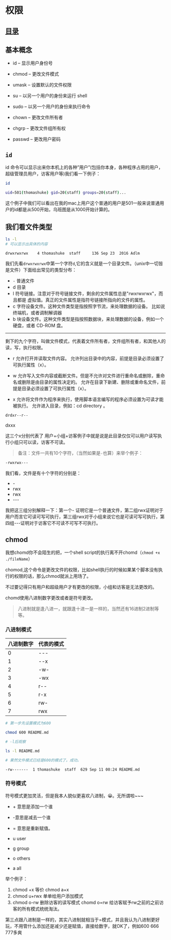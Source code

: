 # 权限
## [目录](./summary.md)
## 基本概念
- id – 显示用户身份号

- chmod – 更改文件模式

- umask – 设置默认的文件权限

- su – 以另一个用户的身份来运行 shell

- sudo – 以另一个用户的身份来执行命令

- chown – 更改文件所有者

- chgrp – 更改文件组所有权

- passwd – 更改用户密码
## `id`
id 命令可以显示出来你本机上的各种”用户”(包括你本身，各种程序占用的用户，超级管理员用户，访客用户等)我们看一下例子：
```bash
id

uid=501(thomashuke) gid=20(staff) groups=20(staff)...

```
这个例子中我们可以看出在我的mac上用户这个普通的用户是501一般来说普通用户的id都是从500开始，乌班图是从1000开始计算的。

## 我们看文件类型

```bash
ls -l 
# 可以显示出具体的内容

drwxrwxrwx    4 thomashuke  staff     136 Sep 23  2016 Adlm
```
我们先看`drwxrwxrwx`中第一个字符`d`,它的含义就是一个目录文件。（unix中一切皆是文件）下面给出常见的类型分布：

-	`-`  普通文件
- d	目录
- l	符号链接。注意对于符号链接文件，剩余的文件属性总是"rwxrwxrwx"，而且都是 虚拟值。真正的文件属性是指符号链接所指向的文件的属性。
- c	字符设备文件。这种文件类型是指按照字节流，来处理数据的设备。 比如说终端机，或者调制解调器
- b	块设备文件。这种文件类型是指按照数据块，来处理数据的设备，例如一个硬盘，或者 CD-ROM 盘。

---

剩下的九个字符，叫做文件模式，代表着文件所有者，文件组所有者，和其他人的读，写，执行权限。
- r	允许打开并读取文件内容。	允许列出目录中的内容，前提是目录必须设置了可执行属性（x）。

- w	允许写入文件内容或截断文件。但是不允许对文件进行重命名或删除，重命名或删除是由目录的属性决定的。	允许在目录下新建、删除或重命名文件，前提是目录必须设置了可执行属性（x）。

- x	允许将文件作为程序来执行，使用脚本语言编写的程序必须设置为可读才能被执行。	允许进入目录，例如：cd directory 。

```bash
drdxr--r--
```
dxxx

这三个x分别代表了 用户+小组+访客例子中就是说是此目录仅仅可以用户读写执行小组只可以读，访客不可读。

> 备注：文件一共有10个字符，（当然如果是`-`也算）来举个例子：
~~~bash
-rwxrwx---
~~~
我们看，文件是有十个字符的分别是：
- \-
- rwx
- rwx
- \---

我把这三组分别解释一下：第一个\- 证明它是一个普通文件，第二组rwx证明对于用户而言它可读可写可执行，第三组rwx对于小组来说它也是可读可写可执行，第四组\---证明对于访客它不可读不可写不可执行。
## chmod
我想chomd你不会陌生的把，一个shell script的执行离不开chomd（`chmod +x ./fileName`）

chomod,这个命令是更改文件的权限，比如shell执行的时候如果某个脚本没有执行的权限的话，那么chmod就派上用场了。

不过要记得只有用户和超级用户才有更改的权限，小组和访客是无法更改的。

chomd使用八进制数字更改或者是符号更改。
> 八进制就是逢八进一，就跟逢十进一是一样的，当然还有16进制2进制等等。
### 八进制模式
|八进制数字|代表的模式|
|---|---|
|0|---|
|1|--x|
|2|-w-|
|3|-wx|
|4|r--|
|5|r-x|
|6|rw-|
|7|rwx|

```bash
# 第一步先设置模式为600

chmod 600 README.md

# -l后观察

ls -l README.md 

# 果然文件模式已经是600的模式了。成功。

-rw-------  1 thomashuke  staff  629 Sep 11 00:24 README.md
```
### 符号模式

符号模式更加灵活，但是我本人貌似更喜欢八进制，😀。无所谓啦~~~

- \+ 意思是添加一个谁
- \-意思是减去一个谁
- = 意思是重新赋值。

- u user
- g group
- o others
- a all

举个例子：


1. chmod +x 等价 chmod a+x
2. chmod u+rwx 单单给用户添加模式
3. chmod o-rw 删除访客的读写模式
chomd o=rw 给访客赋予rw之前的之前访客的所有模式统统淘汰。

第三点跟八进制是一样的，其实八进制就相当于=模式，并且我认为八进制更好玩，不用管什么添加还是减少还是赋值，直接给数字，就OK了，例如600 666 777多爽



						

